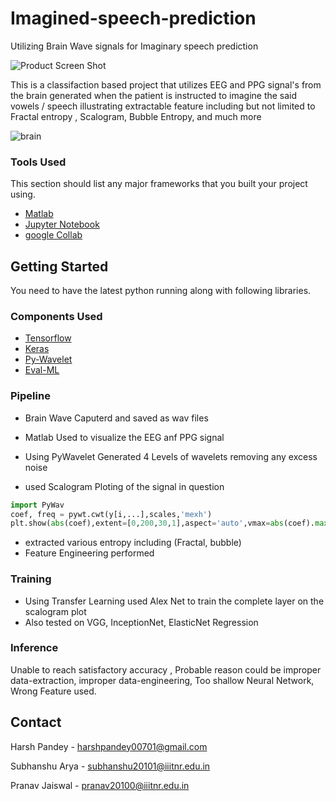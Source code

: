 # Imagined-speech-prediction
Utilizing Brain Wave signals for Imaginary speech prediction

![Product Screen Shot](https://user-images.githubusercontent.com/76607486/193486502-325f3f17-b2d4-40cf-8f54-fc80eb956ad7.png)

This is a classifaction based project that utilizes EEG and PPG signal's from the brain generated when the patient is instructed to imagine the said vowels / speech illustrating extractable feature including but not limited to Fractal entropy , Scalogram, Bubble Entropy, and much more

![brain](https://user-images.githubusercontent.com/76607486/193491900-265b999b-53a4-4c9f-b698-050d315aedf5.png)


### Tools Used

This section should list any major frameworks that you built your project using.
* [Matlab](https://matlab.mathworks.com/)
* [Jupyter Notebook](https://jupyter.org/)
* [google Collab](https://colab.research.google.com/)


## Getting Started
You need to have the latest python running along with following libraries.  


### Components Used
* [Tensorflow](https://www.tensorflow.org/)
* [Keras](https://keras.io/)
* [Py-Wavelet](https://pywavelets.readthedocs.io/en/latest/)
* [Eval-ML](https://evalml.alteryx.com/en/stable/)

### Pipeline
* Brain Wave Caputerd and saved as wav files 
* Matlab Used to visualize the EEG anf PPG signal 
* Using PyWavelet Generated 4 Levels of wavelets removing any excess noise

* used Scalogram Ploting of the signal in question
```python
import PyWav
coef, freq = pywt.cwt(y[i,...],scales,'mexh')
plt.show(abs(coef),extent=[0,200,30,1],aspect='auto',vmax=abs(coef).max(),vmin=-abs(coef).max())
```
* extracted various entropy including (Fractal, bubble)
* Feature Engineering performed

### Training
* Using Transfer Learning used Alex Net to train the complete layer on the scalogram plot
* Also tested on VGG, InceptionNet, ElasticNet Regression

### Inference
Unable to reach satisfactory accuracy , Probable reason could be improper data-extraction, improper data-engineering, Too shallow Neural Network, Wrong Feature used.


## Contact

Harsh Pandey - harshpandey00701@gmail.com  

Subhanshu Arya - subhanshu20101@iiitnr.edu.in

Pranav Jaiswal - pranav20100@iiitnr.edu.in
